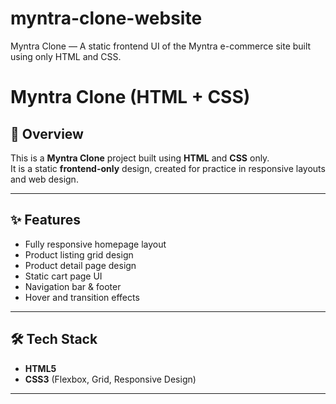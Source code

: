 # myntra-clone-website
Myntra Clone — A static frontend UI of the Myntra e-commerce site built using only HTML and CSS.
# Myntra Clone (HTML + CSS)

## 📌 Overview
This is a **Myntra Clone** project built using **HTML** and **CSS** only.  
It is a static **frontend-only** design, created for practice in responsive layouts and web design.

---

## ✨ Features
- Fully responsive homepage layout
- Product listing grid design
- Product detail page design
- Static cart page UI
- Navigation bar & footer
- Hover and transition effects

---

## 🛠️ Tech Stack
- **HTML5**
- **CSS3** (Flexbox, Grid, Responsive Design)

---


